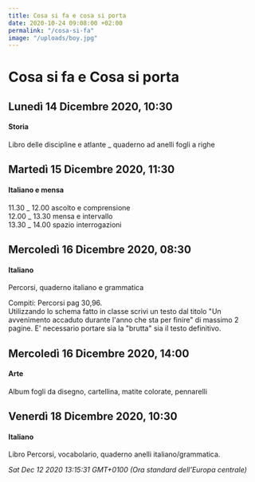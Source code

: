 ```yaml
---
title: Cosa si fa e cosa si porta
date: 2020-10-24 09:08:00 +02:00
permalink: "/cosa-si-fa"
image: "/uploads/boy.jpg"
---
```


# Cosa si fa e Cosa si porta
## Lunedì 14 Dicembre 2020, 10:30
#### Storia
Libro delle discipline e atlante _ quaderno ad anelli fogli a righe  
## Martedì 15 Dicembre 2020, 11:30
#### Italiano e mensa
11.30 _ 12.00 ascolto e comprensione   
12.00 _ 13.30 mensa e intervallo  
13.30 _ 14.00 spazio interrogazioni  
## Mercoledì 16 Dicembre 2020, 08:30
#### Italiano
Percorsi, quaderno italiano e grammatica  
  
Compiti: Percorsi pag 30,96.  
Utilizzando lo schema fatto in classe scrivi un testo dal titolo "Un avvenimento accaduto durante l'anno che sta per finire" di massimo 2 pagine. E' necessario portare sia la "brutta" sia il testo definitivo.  
## Mercoledì 16 Dicembre 2020, 14:00
#### Arte
Album fogli da disegno, cartellina, matite colorate, pennarelli  
## Venerdì 18 Dicembre 2020, 10:30
#### Italiano
Libro Percorsi, vocabolario, quaderno anelli italiano/grammatica.  

_Sat Dec 12 2020 13:15:31 GMT+0100 (Ora standard dell’Europa centrale)_